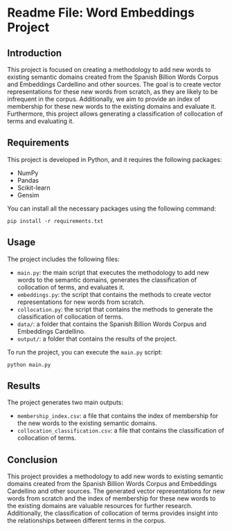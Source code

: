 # Readme File: Word Embeddings Project

## Introduction

This project is focused on creating a methodology to add new words to existing semantic domains created from the Spanish Billion Words Corpus and Embeddings Cardellino and other sources. The goal is to create vector representations for these new words from scratch, as they are likely to be infrequent in the corpus. Additionally, we aim to provide an index of membership for these new words to the existing domains and evaluate it. Furthermore, this project allows generating a classification of collocation of terms and evaluating it.

## Requirements

This project is developed in Python, and it requires the following packages:

* NumPy
* Pandas
* Scikit-learn
* Gensim

You can install all the necessary packages using the following command:

```
pip install -r requirements.txt
```

## Usage

The project includes the following files:

* `main.py`: the main script that executes the methodology to add new words to the semantic domains, generates the classification of collocation of terms, and evaluates it.
* `embeddings.py`: the script that contains the methods to create vector representations for new words from scratch.
* `collocation.py`: the script that contains the methods to generate the classification of collocation of terms.
* `data/`: a folder that contains the Spanish Billion Words Corpus and Embeddings Cardellino.
* `output/`: a folder that contains the results of the project.

To run the project, you can execute the `main.py` script:

```
python main.py
```

## Results

The project generates two main outputs:

* `membership_index.csv`: a file that contains the index of membership for the new words to the existing semantic domains.
* `collocation_classification.csv`: a file that contains the classification of collocation of terms.

## Conclusion

This project provides a methodology to add new words to existing semantic domains created from the Spanish Billion Words Corpus and Embeddings Cardellino and other sources. The generated vector representations for new words from scratch and the index of membership for these new words to the existing domains are valuable resources for further research. Additionally, the classification of collocation of terms provides insight into the relationships between different terms in the corpus.